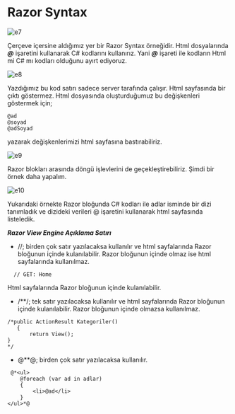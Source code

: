 **Razor Syntax**
================================

![e7](https://user-images.githubusercontent.com/21074849/38163497-cc759174-34fd-11e8-8cad-3901503aa936.png)

Çerçeve içersine aldığımız yer bir Razor Syntax örneğidir. Html dosyalarında ***@*** işaretini kullanarak C# kodlarını kullanırız. Yani ***@*** işareti ile kodların Html mi C# mı kodları olduğunu 
ayırt ediyoruz.

![e8](https://user-images.githubusercontent.com/21074849/38163498-cc9cd482-34fd-11e8-8fe2-0bbfd06b6f26.png)

Yazdığımız bu kod satırı sadece server tarafında çalışır. Html sayfasında bir çıktı göstermez.
Html dosyasında oluşturduğumuz bu değişkenleri göstermek için; 

~~~~~~~~~~~~~~~~~~~~~~~~~~~~~~~~~~~~~~~~~~~~~~~~~~~~~~~~~~~~~~~~~~~~~~~~~~~~
@ad 
@soyad 
@adSoyad      
~~~~~~~~~~~~~~~~~~~~~~~~~~~~~~~~~~~~~~~~~~~~~~~~~~~~~~~~~~~~~~~~~~~~~~~~~~~~

yazarak değişkenlerimizi html sayfasına bastırabiliriz.

![e9](https://user-images.githubusercontent.com/21074849/38163499-ccc644c0-34fd-11e8-8d20-24d6f0a67463.png)

Razor blokları arasında döngü işlevlerini de geçekleştirebiliriz. Şimdi bir örnek daha yapalım.

![e10](https://user-images.githubusercontent.com/21074849/38163500-ccefaa90-34fd-11e8-839e-0fcc30f00453.png)

Yukarıdaki örnekte Razor bloğunda C# kodları ile adlar isminde bir dizi tanımladık ve dizideki verileri @ işaretini kullanarak html 
sayfasında listeledik.

***Razor View Engine Açıklama Satırı***
-  //; birden çok satır yazılacaksa kullanılır ve html sayfalarında Razor bloğunun içinde kulanılabilir. Razor bloğunun içinde olmaz ise html sayfalarında kullanılmaz.
  ~~~~~~~~~~~~~~~~~~~~~~~~~~~~~~~~~~~~~~~~~~~~~~~~~~~~~~~~~~~~~~~~~~~~~~~~~~~~
	// GET: Home
  ~~~~~~~~~~~~~~~~~~~~~~~~~~~~~~~~~~~~~~~~~~~~~~~~~~~~~~~~~~~~~~~~~~~~~~~~~~~~
Html sayfalarında Razor bloğunun içinde kulanılabilir.

-   /**/; tek satır yazılacaksa kullanılır ve html sayfalarında Razor bloğunun içinde kulanılabilir. Razor bloğunun içinde olmazsa kullanılmaz.
~~~~~~~~~~~~~~~~~~~~~~~~~~~~~~~~~~~~~~~~~~~~~~~~~~~~~~~~~~~~~~~~~~~~~~~~~~~~
/*public ActionResult Kategoriler()
   {
       return View();
}
*/
~~~~~~~~~~~~~~~~~~~~~~~~~~~~~~~~~~~~~~~~~~~~~~~~~~~~~~~~~~~~~~~~~~~~~~~~~~~~

-   @**@; birden çok satır yazılacaksa kullanılır.
~~~~~~~~~~~~~~~~~~~~~~~~~~~~~~~~~~~~~~~~~~~~~~~~~~~~~~~~~~~~~~~~~~~~~~~~~~~~
 @*<ul>
    @foreach (var ad in adlar)
    {
        <li>@ad</li>
    }
</ul>*@
~~~~~~~~~~~~~~~~~~~~~~~~~~~~~~~~~~~~~~~~~~~~~~~~~~~~~~~~~~~~~~~~~~~~~~~~~~~~
